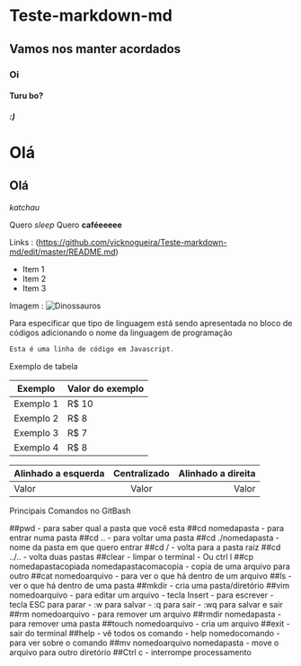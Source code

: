 # Teste-markdown-md
## Vamos nos manter acordados
### Oi
#### Turu bo?
##### :)
Olá
====
Olá
----
*katchau*

Quero *sleep*
Quero __caféeeeee__

Links : (https://github.com/vicknogueira/Teste-markdown-md/edit/master/README.md)

* Item 1
* Item 2
* Item 3

Imagem : ![Dinossauros](https://www.google.com/url?sa=i&url=https%3A%2F%2Fbr.123rf.com%2Fphoto_73918153_dinossauro-pixel-art-tiranossauro-pixelado-dino-retro-games-pepino-pr%25C3%25A9-hist%25C3%25B3rico-de-monstruo-pangoli.html&psig=AOvVaw3HH_KOMD_3aPEzj9pYDIAz&ust=1581707961496000&source=images&cd=vfe&ved=0CA0QjhxqFwoTCODnh8Wfz-cCFQAAAAAdAAAAABAL)

Para especificar que tipo de linguagem está sendo apresentada no bloco de códigos adicionando o nome da linguagem de programação
~~~javascript
Esta é uma linha de código em Javascript.
~~~

Exemplo de tabela

Exemplo   | Valor do exemplo
--------- | ------
Exemplo 1 | R$ 10
Exemplo 2 | R$ 8
Exemplo 3 | R$ 7
Exemplo 4 | R$ 8

Alinhado a esquerda | Centralizado | Alinhado a direita
:--------- | :------: | -------:
Valor | Valor | Valor

   	
Principais Comandos no GitBash
	
##pwd - para saber qual a pasta que você esta
##cd nomedapasta - para entrar numa pasta
##cd .. - para voltar uma pasta
##cd ./nomedapasta - nome da pasta em que quero entrar
##cd / - volta para a pasta raiz
##cd ../.. - volta duas pastas
##clear - limpar o terminal
       - Ou ctrl l
##cp nomedapastacopiada nomedapastacomacopia - copia de uma arquivo para outro
##cat nomedoarquivo - para ver o que há dentro de um arquivo
##ls - ver o que há dentro de uma pasta
##mkdir - cria uma pasta/diretório
##vim nomedoarquivo - para editar um arquivo
       - tecla Insert - para escrever
       - tecla ESC para parar
       - :w para salvar
       - :q para sair
       - :wq  para salvar e sair
##rm nomedoarquivo - para remover um arquivo
##rmdir nomedapasta - para remover uma pasta
##touch nomedoarquivo - cria um arquivo
##exit - sair do terminal
##help - vê todos os comando
       - help nomedocomando - para ver sobre o comando
##mv nomedoarquivo nomedapasta - move o arquivo para outro diretório
##Ctrl c - interrompe processamento


